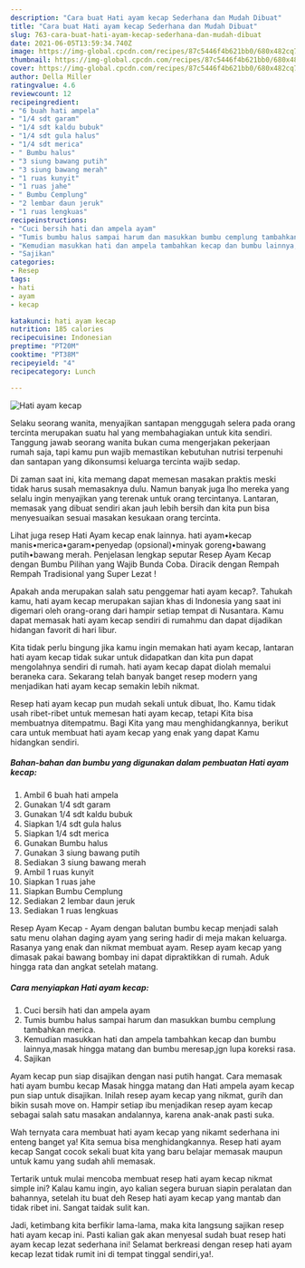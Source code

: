 ```yaml
---
description: "Cara buat Hati ayam kecap Sederhana dan Mudah Dibuat"
title: "Cara buat Hati ayam kecap Sederhana dan Mudah Dibuat"
slug: 763-cara-buat-hati-ayam-kecap-sederhana-dan-mudah-dibuat
date: 2021-06-05T13:59:34.740Z
image: https://img-global.cpcdn.com/recipes/87c5446f4b621bb0/680x482cq70/hati-ayam-kecap-foto-resep-utama.jpg
thumbnail: https://img-global.cpcdn.com/recipes/87c5446f4b621bb0/680x482cq70/hati-ayam-kecap-foto-resep-utama.jpg
cover: https://img-global.cpcdn.com/recipes/87c5446f4b621bb0/680x482cq70/hati-ayam-kecap-foto-resep-utama.jpg
author: Della Miller
ratingvalue: 4.6
reviewcount: 12
recipeingredient:
- "6 buah hati ampela"
- "1/4 sdt garam"
- "1/4 sdt kaldu bubuk"
- "1/4 sdt gula halus"
- "1/4 sdt merica"
- " Bumbu halus"
- "3 siung bawang putih"
- "3 siung bawang merah"
- "1 ruas kunyit"
- "1 ruas jahe"
- " Bumbu Cemplung"
- "2 lembar daun jeruk"
- "1 ruas lengkuas"
recipeinstructions:
- "Cuci bersih hati dan ampela ayam"
- "Tumis bumbu halus sampai harum dan masukkan bumbu cemplung tambahkan merica."
- "Kemudian masukkan hati dan ampela tambahkan kecap dan bumbu lainnya,masak hingga matang dan bumbu meresap,jgn lupa koreksi rasa."
- "Sajikan"
categories:
- Resep
tags:
- hati
- ayam
- kecap

katakunci: hati ayam kecap 
nutrition: 185 calories
recipecuisine: Indonesian
preptime: "PT20M"
cooktime: "PT38M"
recipeyield: "4"
recipecategory: Lunch

---
```



![Hati ayam kecap](https://img-global.cpcdn.com/recipes/87c5446f4b621bb0/680x482cq70/hati-ayam-kecap-foto-resep-utama.jpg)

Selaku seorang wanita, menyajikan santapan menggugah selera pada orang tercinta merupakan suatu hal yang membahagiakan untuk kita sendiri. Tanggung jawab seorang  wanita bukan cuma mengerjakan pekerjaan rumah saja, tapi kamu pun wajib memastikan kebutuhan nutrisi terpenuhi dan santapan yang dikonsumsi keluarga tercinta wajib sedap.

Di zaman  saat ini, kita memang dapat memesan masakan praktis meski tidak harus susah memasaknya dulu. Namun banyak juga lho mereka yang selalu ingin menyajikan yang terenak untuk orang tercintanya. Lantaran, memasak yang dibuat sendiri akan jauh lebih bersih dan kita pun bisa menyesuaikan sesuai masakan kesukaan orang tercinta. 

Lihat juga resep Hati Ayam kecap enak lainnya. hati ayam•kecap manis•merica•garam•penyedap (opsional)•minyak goreng•bawang putih•bawang merah. Penjelasan lengkap seputar Resep Ayam Kecap dengan Bumbu Pilihan yang Wajib Bunda Coba. Diracik dengan Rempah Rempah Tradisional yang Super Lezat !

Apakah anda merupakan salah satu penggemar hati ayam kecap?. Tahukah kamu, hati ayam kecap merupakan sajian khas di Indonesia yang saat ini digemari oleh orang-orang dari hampir setiap tempat di Nusantara. Kamu dapat memasak hati ayam kecap sendiri di rumahmu dan dapat dijadikan hidangan favorit di hari libur.

Kita tidak perlu bingung jika kamu ingin memakan hati ayam kecap, lantaran hati ayam kecap tidak sukar untuk didapatkan dan kita pun dapat mengolahnya sendiri di rumah. hati ayam kecap dapat diolah memalui beraneka cara. Sekarang telah banyak banget resep modern yang menjadikan hati ayam kecap semakin lebih nikmat.

Resep hati ayam kecap pun mudah sekali untuk dibuat, lho. Kamu tidak usah ribet-ribet untuk memesan hati ayam kecap, tetapi Kita bisa membuatnya ditempatmu. Bagi Kita yang mau menghidangkannya, berikut cara untuk membuat hati ayam kecap yang enak yang dapat Kamu hidangkan sendiri.

<!--inarticleads1-->

##### Bahan-bahan dan bumbu yang digunakan dalam pembuatan Hati ayam kecap:

1. Ambil 6 buah hati ampela
1. Gunakan 1/4 sdt garam
1. Gunakan 1/4 sdt kaldu bubuk
1. Siapkan 1/4 sdt gula halus
1. Siapkan 1/4 sdt merica
1. Gunakan  Bumbu halus
1. Gunakan 3 siung bawang putih
1. Sediakan 3 siung bawang merah
1. Ambil 1 ruas kunyit
1. Siapkan 1 ruas jahe
1. Siapkan  Bumbu Cemplung
1. Sediakan 2 lembar daun jeruk
1. Sediakan 1 ruas lengkuas


Resep Ayam Kecap - Ayam dengan balutan bumbu kecap menjadi salah satu menu olahan daging ayam yang sering hadir di meja makan keluarga. Rasanya yang enak dan nikmat membuat ayam. Resep ayam kecap yang dimasak pakai bawang bombay ini dapat dipraktikkan di rumah. Aduk hingga rata dan angkat setelah matang. 

<!--inarticleads2-->

##### Cara menyiapkan Hati ayam kecap:

1. Cuci bersih hati dan ampela ayam
1. Tumis bumbu halus sampai harum dan masukkan bumbu cemplung tambahkan merica.
1. Kemudian masukkan hati dan ampela tambahkan kecap dan bumbu lainnya,masak hingga matang dan bumbu meresap,jgn lupa koreksi rasa.
1. Sajikan


Ayam kecap pun siap disajikan dengan nasi putih hangat. Cara memasak hati ayam bumbu kecap Masak hingga matang dan Hati ampela ayam kecap pun siap untuk disajikan. Inilah resep ayam kecap yang nikmat, gurih dan bikin susah move on. Hampir setiap ibu menjadikan resep ayam kecap sebagai salah satu masakan andalannya, karena anak-anak pasti suka. 

Wah ternyata cara membuat hati ayam kecap yang nikamt sederhana ini enteng banget ya! Kita semua bisa menghidangkannya. Resep hati ayam kecap Sangat cocok sekali buat kita yang baru belajar memasak maupun untuk kamu yang sudah ahli memasak.

Tertarik untuk mulai mencoba membuat resep hati ayam kecap nikmat simple ini? Kalau kamu ingin, ayo kalian segera buruan siapin peralatan dan bahannya, setelah itu buat deh Resep hati ayam kecap yang mantab dan tidak ribet ini. Sangat taidak sulit kan. 

Jadi, ketimbang kita berfikir lama-lama, maka kita langsung sajikan resep hati ayam kecap ini. Pasti kalian gak akan menyesal sudah buat resep hati ayam kecap lezat sederhana ini! Selamat berkreasi dengan resep hati ayam kecap lezat tidak rumit ini di tempat tinggal sendiri,ya!.

